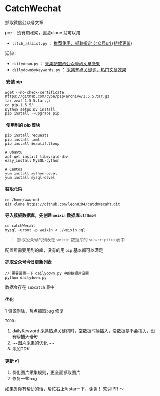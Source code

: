 # CatchWechat
抓取微信公众号文章

pre：
   没有用框架，直接clone 就可以用 

 - `catch_allList.py` ：  <a href="http://www.leon0204.com/wechat.html" target="_blank">推荐使用，抓取指定 公众号url (持续更新)</a>
 
 
 
 延伸：
 - `dailydown.py` ： <a href="http://www.leon0204.com/wechat.html" target="_blank">采集配置的公众号的文章效果</a>
 - `dailydownbyKeywords.py` ： <a target="_blank" href="http://www.leon0204.com/wechat.html">采集热点关键词，热门文章效果</a>   
 

####  安装 pip
```
wget --no-check-certificate https://github.com/pypa/pip/archive/1.5.5.tar.gz 
tar zvxf 1.5.5.tar.gz    
cd pip-1.5.5/
python setup.py install
pip install --upgrade pip
```

####  使用到的 pip 模块
```
pip install requests
pip install lxml
pip install BeautifulSoup

# Ubantu
apt-get install libmysqld-dev
easy_install MySQL-python

# Centos
yum install python-devel
yum install mysql-devel

```


####  获取代码
```
cd /home/wwwroot
git clone https://github.com/leon0204/catchWecaht.git
```

#### 导入模板数据库，先创建 `weixin` 数据库 `utf8mb4`
```	
cd catchWecaht
mysql -uroot -p weixin < ./weixin.sql
```

>抓取公众号的列表在 `weixin` 数据库的 `subscription` 表中 


配置所需要用到的库，没有的用 `pip` 基本都可以满足



#### 抓取公众号今日更新列表
```
// 需要设置一下 dailydown.py 中的数据库设置
python dailydown.py
```
数据会存在 `subcatch` 表中 


#### 优化
1 资源删除，热点抓取bug 修复

`TODO` :
1. ~~dailyKeyword 采集热点关键词时，空数据时候插入，没数据是不会插入，没有写插入语句~~
2. ~~图片采集的优化 ~~
3. 添加TDK 

#### 更新 v1
1. 优化图片采集规则，更全面抓取图片 
2. 修复一些bug 

如果对你有帮助的话，帮忙右上角star一下，谢谢！
欢迎 PR ～

